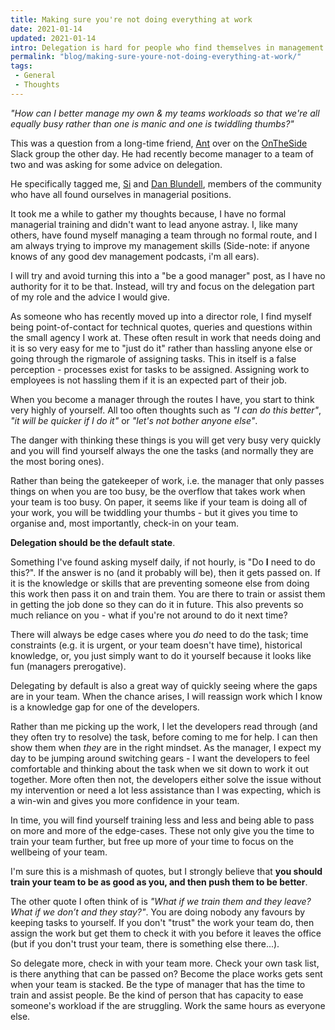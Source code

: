 ```yaml
---
title: Making sure you're not doing everything at work
date: 2021-01-14
updated: 2021-01-14
intro: Delegation is hard for people who find themselves in management roles. The trick is to be the overflow, not the gatekeeper.
permalink: "blog/making-sure-youre-not-doing-everything-at-work/"
tags:
 - General
 - Thoughts
---
```


_"How can I better manage my own & my teams workloads so that we're all equally busy rather than one is manic and one is twiddling thumbs?"_

This was a question from a long-time friend, [Ant](https://mrqwest.co.uk/) over on the [OnTheSide](https://ontheside.network/) Slack group the other day. He had recently become manager to a team of two and was asking for some advice on delegation.

He specifically tagged me, [Si](https://sijobling.com/) and [Dan Blundell](https://www.danblundell.com/), members of the community who have all found ourselves in managerial positions.

It took me a while to gather my thoughts because, I have no formal managerial training and didn't want to lead anyone astray. I, like many others, have found myself managing a team through no formal route, and I am always trying to improve my management skills (Side-note: if anyone knows of any good dev management podcasts, i'm all ears).

I will try and avoid turning this into a "be a good manager" post, as I have no authority for it to be that. Instead, will try and focus on the delegation part of my role and the advice I would give.

As someone who has recently moved up into a director role, I find myself being point-of-contact for technical quotes, queries and questions within the small agency I work at. These often result in work that needs doing and it is so very easy for me to "just do it" rather than hassling anyone else or going through the rigmarole of assigning tasks. This in itself is a false perception - processes exist for tasks to be assigned. Assigning work to employees is not hassling them if it is an expected part of their job.

When you become a manager through the routes I have, you start to think very highly of yourself. All too often thoughts such as _"I can do this better"_, _"it will be quicker if I do it"_ or _"let's not bother anyone else"_.

The danger with thinking these things is you will get very busy very quickly and you will find yourself always the one the tasks (and normally they are the most boring ones).

Rather than being the gatekeeper of work, i.e. the manager that only passes things on when you are too busy, be the overflow that takes work when your team is too busy. On paper, it seems like if your team is doing all of your work, you will be twiddling your thumbs - but it gives you time to organise and, most importantly, check-in on your team.

**Delegation should be the default state**.

Something I've found asking myself daily, if not hourly, is "Do **I** need to do this?". If the answer is no (and it probably will be), then it gets passed on. If it is the knowledge or skills that are preventing someone else from doing this work then pass it on and train them. You are there to train or assist them in getting the job done so they can do it in future. This also prevents so much reliance on you - what if you're not around to do it next time?

There will always be edge cases where you _do_ need to do the task; time constraints (e.g. it is urgent, or your team doesn't have time), historical knowledge, or, you just simply want to do it yourself because it looks like fun (managers prerogative).

Delegating by default is also a great way of quickly seeing where the gaps are in your team. When the chance arises, I will reassign work which I know is a knowledge gap for one of the developers.

Rather than me picking up the work, I let the developers read through (and they often try to resolve) the task, before coming to me for help. I can then show them when _they_ are in the right mindset. As the manager, I expect my day to be jumping around switching gears - I want the developers to feel comfortable and thinking about the task when we sit down to work it out together. More often then not, the developers either solve the issue without my intervention or need a lot less assistance than I was expecting, which is a win-win and gives you more confidence in your team.

In time, you will find yourself training less and less and being able to pass on more and more of the edge-cases. These not only give you the time to train your team further, but free up more of your time to focus on the wellbeing of your team.

I'm sure this is a mishmash of quotes, but I strongly believe that **you should train your team to be as good as you, and then push them to be better**.

The other quote I often think of is _"What if we train them and they leave? What if we don’t and they stay?"_. You are doing nobody any favours by keeping tasks to yourself. If you don't "trust" the work your team do, then assign the work but get them to check it with you before it leaves the office (but if you don't trust your team, there is something else there...).

So delegate more, check in with your team more. Check your own task list, is there anything that can be passed on? Become the place works gets sent when your team is stacked. Be the type of manager that has the time to train and assist people. Be the kind of person that has capacity to ease someone's workload if the are struggling. Work the same hours as everyone else.
